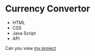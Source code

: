 # Currency Convertor
- HTML
- CSS
- Java Script
- API

Can you view [my project](https://panchenkonaz.github.io/currency__convertor/)
